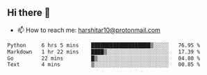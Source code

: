 ## Hi there 👋
- 📫 How to reach me: harshitar10@protonmail.com  
<!--START_SECTION:waka-->

```txt
Python     6 hrs 5 mins    ███████████████████▒░░░░░   76.95 %
Markdown   1 hr 22 mins    ████▒░░░░░░░░░░░░░░░░░░░░   17.39 %
Go         22 mins         █▒░░░░░░░░░░░░░░░░░░░░░░░   04.80 %
Text       4 mins          ▒░░░░░░░░░░░░░░░░░░░░░░░░   00.85 %
```

<!--END_SECTION:waka-->

<!--
**hharshitarora/hharshitarora** is a ✨ _special_ ✨ repository because its `README.md` (this file) appears on your GitHub profile.

Here are some ideas to get you started:

- 🔭 I’m currently working on ...
- 🌱 I’m currently learning ...
- 👯 I’m looking to collaborate on ...
- 🤔 I’m looking for help with ...
- 💬 Ask me about ...
- 📫 How to reach me: ...
- 😄 Pronouns: ...
- ⚡ Fun fact: ...
-->
